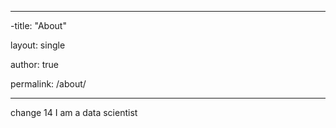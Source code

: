 ___

-title:  "About"

layout:  single

author:  true

permalink:  /about/

___

change 14
I am a data scientist